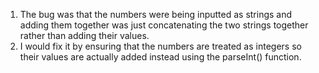 1. The bug was that the numbers were being inputted as strings and adding them together was just concatenating the two strings together rather than adding their values.
2. I would fix it by ensuring that the numbers are treated as integers so their values are actually added instead using the parseInt() function. 